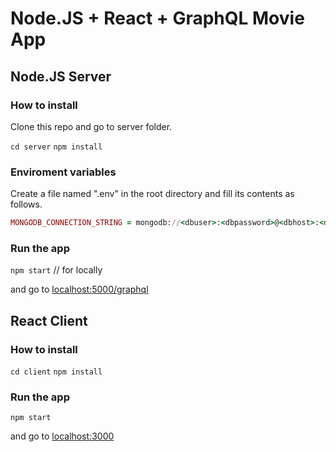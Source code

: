 # Node.JS + React + GraphQL Movie App

## Node.JS Server

### How to install
Clone this repo and go to server folder.

`cd server`
`npm install`

### Enviroment variables
Create a file named ".env" in the root directory and fill its contents as follows.

```ruby
MONGODB_CONNECTION_STRING = mongodb://<dbuser>:<dbpassword>@<dbhost>:<dbport>/<dbname>
```


### Run the app
`npm start` // for locally

and go to [localhost:5000/graphql](http://localhost:5000/graphql)



## React Client

### How to install

`cd client`
`npm install`

### Run the app
`npm start`

and go to [localhost:3000](http://localhost:3000/)
